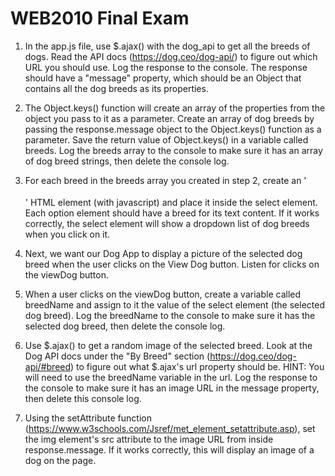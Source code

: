 # WEB2010 Final Exam

1. In the app.js file, use $.ajax() with the dog_api to get all the breeds of dogs. Read the API docs (https://dog.ceo/dog-api/) to figure out which URL you should use. Log the response to the console. The response should have a "message" property, which should be an Object that contains all the dog breeds as its properties.

2. The Object.keys() function will create an array of the properties from the object you pass to it as a parameter. Create an array of dog breeds by passing the response.message object to the Object.keys() function as a parameter. Save the return value of Object.keys() in a variable called breeds. Log the breeds array to the console to make sure it has an array of dog breed strings, then delete the console log.

3. For each breed in the breeds array you created in step 2, create an '<option></option>' HTML element (with javascript) and place it inside the select element. Each option element should have a breed for its text content. If it works correctly, the select element will show a dropdown list of dog breeds when you click on it.

4. Next, we want our Dog App to display a picture of the selected dog breed when the user clicks on the View Dog button. Listen for clicks on the viewDog button.

5. When a user clicks on the viewDog button, create a variable called breedName and assign to it the value of the select element (the selected dog breed). Log the breedName to the console to make sure it has the selected dog breed, then delete the console log.

6. Use $.ajax() to get a random image of the selected breed. Look at the Dog API docs under the "By Breed" section (https://dog.ceo/dog-api/#breed) to figure out what $.ajax's url property should be. HINT: You will need to use the breedName variable in the url. Log the response to the console to make sure it has an image URL in the message property, then delete this console log.

7. Using the setAttribute function (https://www.w3schools.com/Jsref/met_element_setattribute.asp), set the img element's src attribute to the image URL from inside response.message. If it works correctly, this will display an image of a dog on the page.

